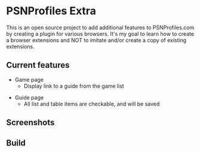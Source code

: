 # PSNProfiles Extra

This is an open source project to add additional features to PSNProfiles.com by creating a plugin for various browsers. It's my goal to learn how to create a browser extensions and NOT to imitate and/or create a copy of existing extensions.

## Current features

* Game page
  * Display link to a guide from the game list
- Guide page
  - All list and table items are checkable, and will be saved

## Screenshots
<todo>

## Build
<todo>
